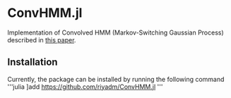 # ConvHMM.jl
Implementation of Convolved HMM (Markov-Switching Gaussian Process) described in [this paper](https://arxiv.org/abs/1710.06613).

## Installation
Currently, the package can be installed by running the following command
'''julia
]add https://github.com/riyadm/ConvHMM.jl
'''
